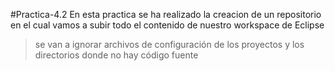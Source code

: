 #Practica-4.2
En esta practica se ha realizado la creacion de un repositorio en el cual vamos a subir todo el contenido de nuestro workspace de Eclipse

>se van a ignorar archivos de configuración de los proyectos y los directorios donde no hay código fuente
